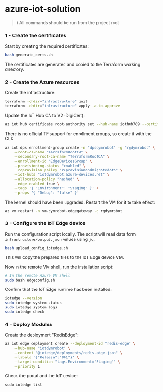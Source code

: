 # azure-iot-solution

> ℹ️ All commands should be run from the project root

### 1 - Create the certificates

Start by creating the required certificates:

```sh
bash generate_certs.sh
```

The certificates are generated and copied to the Terraform working directory.

### 2 - Create the Azure resources

Create the infrastructure:

```sh
terraform -chdir="infrastructure" init
terraform -chdir="infrastructure" apply -auto-approve
```

Update the IoT Hub CA to V2 (DigiCert):

```sh
az iot hub certificate root-authority set --hub-name iothub789 --certificate-authority v2
```

There is no official TF support for enrollment groups, so create it with the CLI:

```sh
az iot dps enrollment-group create -n "dpsdymrobot" -g "rgdymrobot" \
    --root-ca-name "TerraformRootCA" \
    --secondary-root-ca-name "TerraformRootCA" \
    --enrollment-id "EdgeDevicesGroup" \
    --provisioning-status "enabled" \
    --reprovision-policy "reprovisionandmigratedata" \
    --iot-hubs "iotdymrobot.azure-devices.net" \
    --allocation-policy "hashed" \
    --edge-enabled true \
    --tags '{ "Environment": "Staging" }' \
    --props '{ "Debug": "false" }'
```

The kernel should have been upgraded. Restart the VM for it to take effect:

```sh
az vm restart -n vm-dymrobot-edgegateway -g rgdymrobot
```

### 3 - Configure the IoT Edge device

Run the configuration script locally. The script will read data form `infrastructure/output.json` values using `jq`.

```sh
bash upload_config_iotedge.sh
```

This will copy the prepared files to the IoT Edge device VM.

Now in the remote VM shell, run the installation script:

```sh
# In the remote Azure VM shell
sudo bash edgeconfig.sh
```

Confirm that the IoT Edge runtime has been installed:

```sh
iotedge --version
sudo iotedge system status
sudo iotedge system logs
sudo iotedge check
```

### 4 - Deploy Modules

Create the deployment "RedisEdge":

```sh
az iot edge deployment create --deployment-id "redis-edge" \
    --hub-name "iotdymrobot" \
    --content "@iotedge/deployments/redis-edge.json" \
    --labels '{"Release":"001"}' \
    --target-condition "tags.Environment='Staging'" \
    --priority 1
```

Check the portal and the IoT device:

```
sudo iotedge list
```